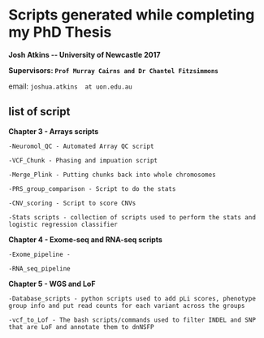 # Scripts generated while completing my PhD Thesis

**Josh Atkins -- University of Newcastle 2017** 

**Supervisors: `Prof Murray Cairns and Dr Chantel Fitzsimmons`** 

email:
`joshua.atkins  at uon.edu.au`


## list of script 

**Chapter 3 - Arrays scripts** 

```
-Neuromol_QC - Automated Array QC script 

-VCF_Chunk - Phasing and impuation script 

-Merge_Plink - Putting chunks back into whole chromosomes

-PRS_group_comparison - Script to do the stats 

-CNV_scoring - Script to score CNVs 

-Stats scripts - collection of scripts used to perform the stats and logistic regression classifier

```


**Chapter 4 - Exome-seq and RNA-seq scripts**

```
-Exome_pipeline - 

-RNA_seq_pipeline
```

**Chapter 5 - WGS and LoF**
 ```
-Database_scripts - python scripts used to add pLi scores, phenotype group info and put read counts for each variant across the groups

-vcf_to_Lof - The bash scripts/commands used to filter INDEL and SNP that are LoF and annotate them to dnNSFP

```
